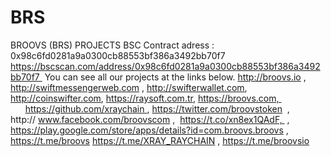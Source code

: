 # BRS
BROOVS (BRS) PROJECTS
BSC Contract adress : 0x98c6fd0281a9a0300cb88553bf386a3492bb70f7
https://bscscan.com/address/0x98c6fd0281a9a0300cb88553bf386a3492bb70f7 
You can see all our projects at the links below.
http://broovs.io , http://swiftmessengerweb.com , http://swifterwallet.com, http://coinswifter.com, https://raysoft.com.tr, https://broovs.com,                        https://github.com/xraychain , https://twitter.com/broovstoken  ,  http:// www.facebook.com/broovscom ,  https://t.co/xn8ex1QAdF,  , https://play.google.com/store/apps/details?id=com.broovs.broovs , https://t.me/broovs https://t.me/XRAY_RAYCHAIN , https://t.me/broovsio
